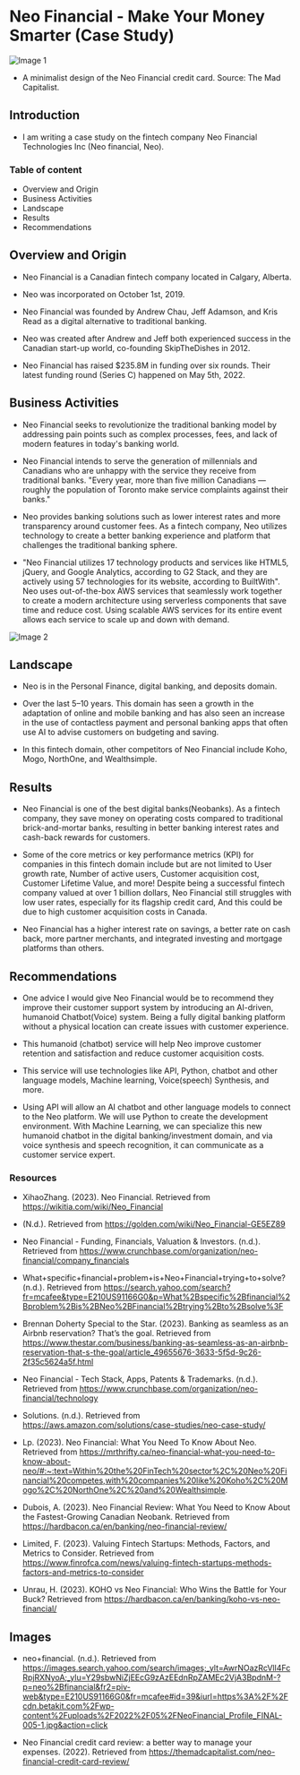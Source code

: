 # Neo Financial - Make Your Money Smarter (Case Study)

![Image 1](https://themadcapitalist.com/wp-content/uploads/2022/06/neo-financial-2-1024x576.png)

* A minimalist design of the Neo Financial credit card. Source: The Mad Capitalist.

## Introduction

* I am writing a case study on the fintech company Neo Financial Technologies Inc (Neo financial, Neo).

### Table of content

* Overview and Origin
* Business Activities
* Landscape
* Results
* Recommendations

## Overview and Origin

* Neo Financial is a Canadian fintech company located in Calgary, Alberta.

* Neo was incorporated on October 1st, 2019.

* Neo Financial was founded by Andrew Chau, Jeff Adamson, and Kris Read as a digital alternative to traditional banking.

* Neo was created after Andrew and Jeff both experienced success in the Canadian start-up world, co-founding SkipTheDishes in 2012.

* Neo Financial has raised $235.8M in funding over six rounds. Their latest funding round (Series C) happened on May 5th, 2022.

## Business Activities

* Neo Financial seeks to revolutionize the traditional banking model by addressing pain points such as complex processes, fees, and lack of modern features in today's banking world.

* Neo Financial intends to serve the generation of millennials and Canadians who are unhappy with the service they receive from traditional banks. "Every year, more than five million Canadians — roughly the population of Toronto make service complaints against their banks."

* Neo provides banking solutions such as lower interest rates and more transparency around customer fees. As a fintech company, Neo utilizes technology to create a better banking experience and platform that challenges the traditional banking sphere.

* "Neo Financial utilizes 17 technology products and services like HTML5, jQuery, and Google Analytics, according to G2 Stack, and they are actively using 57 technologies for its website, according to BuiltWith". Neo uses out-of-the-box AWS services that seamlessly work together to create a modern architecture using serverless components that save time and reduce cost. Using scalable AWS services for its entire event allows each service to scale up and down with demand.

![Image 2](../../UofT-2023\Assignment\Module_1_Challenge\Asset\Neo1.jpg)

## Landscape

* Neo is in the Personal Finance, digital banking, and deposits domain.

* Over the last 5–10 years. This domain has seen a growth in the adaptation of online and mobile banking and has also seen an increase in the use of contactless payment and personal banking apps that often use AI to advise customers on budgeting and saving.

* In this fintech domain, other competitors of Neo Financial include Koho, Mogo, NorthOne, and Wealthsimple.

## Results

* Neo Financial is one of the best digital banks(Neobanks). As a fintech company, they save money on operating costs compared to traditional brick-and-mortar banks, resulting in better banking interest rates and cash-back rewards for customers.

* Some of the core metrics or key performance metrics (KPI) for companies in this fintech domain include but are not limited to User growth rate, Number of active users, Customer acquisition cost, Customer Lifetime Value, and more! Despite being a successful fintech company valued at over 1 billion dollars, Neo Financial still struggles with low user rates, especially for its flagship credit card, And this could be due to high customer acquisition costs in Canada.

* Neo Financial has a  higher interest rate on savings, a better rate on cash back, more partner merchants, and integrated investing and mortgage platforms than others.  

## Recommendations

* One advice I would give Neo Financial would be to recommend they improve their customer support system by introducing an AI-driven, humanoid Chatbot(Voice) system. Being a fully digital banking platform without a physical location can create issues with customer experience.

* This humanoid (chatbot) service will help Neo improve customer retention and satisfaction and reduce customer acquisition costs.

* This service will use technologies like API, Python, chatbot and other language models, Machine learning, Voice(speech) Synthesis, and more.

* Using API will allow an AI chatbot and other language models to connect to the Neo platform. We will use Python to create the development environment. With Machine Learning, we can specialize this new humanoid chatbot in the digital banking/investment domain, and via voice synthesis and speech recognition, it can communicate as a customer service expert.

### Resources

* XihaoZhang. (2023). Neo Financial. Retrieved from https://wikitia.com/wiki/Neo_Financial

* (N.d.). Retrieved from https://golden.com/wiki/Neo_Financial-GE5EZ89

* Neo Financial - Funding, Financials, Valuation & Investors. (n.d.). Retrieved from https://www.crunchbase.com/organization/neo-financial/company_financials

* What+specific+financial+problem+is+Neo+Financial+trying+to+solve? (n.d.). Retrieved from https://search.yahoo.com/search?fr=mcafee&type=E210US91166G0&p=What%2Bspecific%2Bfinancial%2Bproblem%2Bis%2BNeo%2BFinancial%2Btrying%2Bto%2Bsolve%3F

* Brennan Doherty Special to the Star. (2023). Banking as seamless as an Airbnb reservation? That’s the goal. Retrieved from https://www.thestar.com/business/banking-as-seamless-as-an-airbnb-reservation-that-s-the-goal/article_49655676-3633-5f5d-9c26-2f35c5624a5f.html

* Neo Financial - Tech Stack, Apps, Patents & Trademarks. (n.d.). Retrieved from https://www.crunchbase.com/organization/neo-financial/technology

* Solutions. (n.d.). Retrieved from https://aws.amazon.com/solutions/case-studies/neo-case-study/

* Lp. (2023). Neo Financial: What You Need To Know About Neo. Retrieved from https://mrthrifty.ca/neo-financial-what-you-need-to-know-about-neo/#:~:text=Within%20the%20FinTech%20sector%2C%20Neo%20Financial%20competes,with%20companies%20like%20Koho%2C%20Mogo%2C%20NorthOne%2C%20and%20Wealthsimple.

* Dubois, A. (2023). Neo Financial Review: What You Need to Know About the Fastest-Growing Canadian Neobank. Retrieved from https://hardbacon.ca/en/banking/neo-financial-review/

* Limited, F. (2023). Valuing Fintech Startups: Methods, Factors, and Metrics to Consider. Retrieved from https://www.finrofca.com/news/valuing-fintech-startups-methods-factors-and-metrics-to-consider

* Unrau, H. (2023). KOHO vs Neo Financial: Who Wins the Battle for Your Buck? Retrieved from https://hardbacon.ca/en/banking/koho-vs-neo-financial/

## Images

* neo+financial. (n.d.). Retrieved from https://images.search.yahoo.com/search/images;_ylt=AwrNOazRcVll4FcRpjRXNyoA;_ylu=Y29sbwNiZjEEcG9zAzEEdnRpZAMEc2VjA3BpdnM-?p=neo%2Bfinancial&fr2=piv-web&type=E210US91166G0&fr=mcafee#id=39&iurl=https%3A%2F%2Fcdn.betakit.com%2Fwp-content%2Fuploads%2F2022%2F05%2FNeoFinancial_Profile_FINAL-005-1.jpg&action=click

* Neo Financial credit card review: a better way to manage your expenses. (2022). Retrieved from https://themadcapitalist.com/neo-financial-credit-card-review/